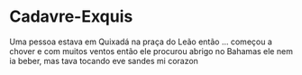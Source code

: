 # Cadavre-Exquis
Uma pessoa estava em Quixadá na praça do Leão então ...
começou a chover e com muitos ventos
então ele procurou abrigo no Bahamas
ele nem ia beber, mas tava tocando eve sandes mi corazon